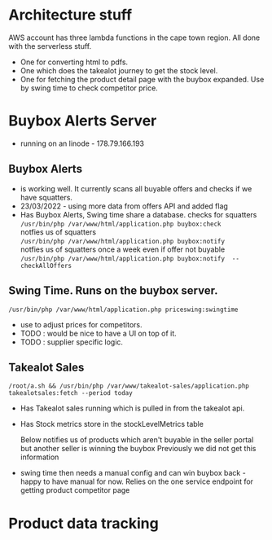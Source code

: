 # Architecture stuff

AWS account has three lambda functions in the cape town region. All done with the serverless stuff. 
- One for converting html to pdfs.
- One which does the takealot journey to get the stock level.
- One for fetching the product detail page with the buybox expanded. Use by swing time to check competitor price.

# Buybox Alerts Server 
- running on an linode - 178.79.166.193

## Buybox Alerts 
- is working well. It currently scans all buyable offers and checks if we have squatters. 
- 23/03/2022 - using more data from offers API and added flag
- Has Buybox Alerts, Swing time share a database.
   checks for squatters    
   ```/usr/bin/php /var/www/html/application.php buybox:check```    
   notfies us of squatters    
   ```/usr/bin/php /var/www/html/application.php buybox:notify```    
   notfies us of squatters once a week even if offer not buyable  
   ```/usr/bin/php /var/www/html/application.php buybox:notify  --checkAllOffers```    

## Swing Time. Runs on the buybox server.
 ```/usr/bin/php /var/www/html/application.php priceswing:swingtime```
- use to adjust prices for competitors. 
- TODO : would be nice to have a UI on top of it. 
- TODO : supplier specific logic.  

## Takealot Sales
```/root/a.sh && /usr/bin/php /var/www/takealot-sales/application.php takealotsales:fetch --period today```
- Has Takealot sales running which is pulled in from the takealot api.

- Has Stock metrics store in the stockLevelMetrics table





 
  Below notifies us of products which aren't buyable in the seller portal but another seller is winning the buybox
  Previously we did not get this information
  

- swing time then needs a manual config and can win buybox back - happy to have manual for now. Relies on the one service endpoint for getting product competitor page



# Product data tracking


